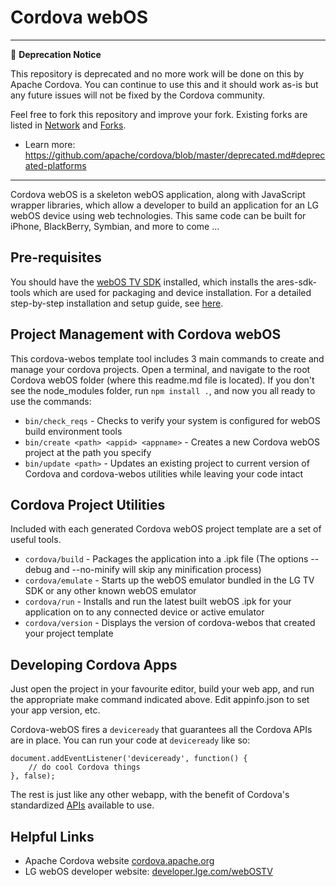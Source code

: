 <!--
#
# Licensed to the Apache Software Foundation (ASF) under one
# or more contributor license agreements.  See the NOTICE file
# distributed with this work for additional information
# regarding copyright ownership.  The ASF licenses this file
# to you under the Apache License, Version 2.0 (the
# "License"); you may not use this file except in compliance
# with the License.  You may obtain a copy of the License at
#
# http://www.apache.org/licenses/LICENSE-2.0
#
# Unless required by applicable law or agreed to in writing,
# software distributed under the License is distributed on an
# "AS IS" BASIS, WITHOUT WARRANTIES OR CONDITIONS OF ANY
#  KIND, either express or implied.  See the License for the
# specific language governing permissions and limitations
# under the License.
#
-->
Cordova webOS
=====================================================

---
📌 **Deprecation Notice**

This repository is deprecated and no more work will be done on this by Apache Cordova. You can continue to use this and it should work as-is but any future issues will not be fixed by the Cordova community.

Feel free to fork this repository and improve your fork. Existing forks are listed in [Network](../../network) and [Forks](../../network/members).

- Learn more: https://github.com/apache/cordova/blob/master/deprecated.md#deprecated-platforms
---

Cordova webOS is a skeleton webOS application, along with JavaScript wrapper libraries, which allow a developer to build an application for an LG webOS device using web technologies. This same code can be built for iPhone, BlackBerry, Symbian, and more to come ...


Pre-requisites
-----------------------------------------------------
You should have the [webOS TV SDK](http://developer.lge.com/webOSTV/sdk/web-sdk/) installed, which installs the ares-sdk-tools which are used for packaging and device installation. For a detailed step-by-step installation and setup guide, see [here](http://developer.lge.com/webOSTV/sdk/web-sdk/sdk-installation/).


Project Management with Cordova webOS
-----------------------------------------------------
This cordova-webos template tool includes 3 main commands to create and manage your cordova projects. Open a terminal, and navigate to the root Cordova webOS folder (where this readme.md file is located). If you don't see the node_modules folder, run `npm install .`, and now you all ready to use the commands:

   - `bin/check_reqs` - Checks to verify your system is configured for webOS build environment tools
   - `bin/create <path> <appid> <appname>` - Creates a new Cordova webOS project at the path you specify
   - `bin/update <path>` - Updates an existing project to current version of Cordova and cordova-webos utilities while leaving your code intact


Cordova Project Utilities
-----------------------------------------------------
Included with each generated Cordova webOS project template are a set of useful tools.

   - `cordova/build` - Packages the application into a .ipk file (The options --debug and --no-minify will skip any minification process)
   - `cordova/emulate` - Starts up the webOS emulator bundled in the LG TV SDK or any other known webOS emulator
   - `cordova/run` - Installs and run the latest built webOS .ipk for your application on to any connected device or active emulator
   - `cordova/version` - Displays the version of cordova-webos that created your project template


Developing Cordova Apps
-----------------------------------------------------
Just open the project in your favourite editor, build your web app, and run the appropriate make command indicated above. Edit appinfo.json to set your app version, etc.

Cordova-webOS fires a `deviceready` that guarantees all the Cordova APIs are in place. You can run your code at `deviceready` like so:

    document.addEventListener('deviceready', function() {
        // do cool Cordova things
    }, false);

The rest is just like any other webapp, with the benefit of  Cordova's standardized [APIs](http://cordova.apache.org/docs/en/edge/index.html) available to use.


Helpful Links
-----------------------------------------------------
  - Apache Cordova website		[cordova.apache.org](http://cordova.apache.org/)
  - LG webOS developer website: 	[developer.lge.com/webOSTV](http://developer.lge.com/webOSTV/)
